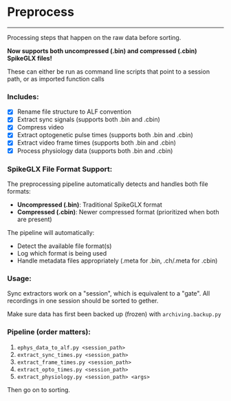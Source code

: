 # Preprocess
---
Processing steps that happen on the raw data before sorting.

**Now supports both uncompressed (.bin) and compressed (.cbin) SpikeGLX files!**

These can either be run as command line scripts that point to a session path, or as imported function calls

###  Includes: 
 - [x] Rename file structure to ALF convention
 - [x] Extract sync signals (supports both .bin and .cbin)
 - [x] Compress video
 - [x] Extract optogenetic pulse times (supports both .bin and .cbin)
 - [x] Extract video frame times (supports both .bin and .cbin)
 - [x] Process physiology data (supports both .bin and .cbin)

### SpikeGLX File Format Support:
The preprocessing pipeline automatically detects and handles both file formats:
- **Uncompressed (.bin)**: Traditional SpikeGLX format
- **Compressed (.cbin)**: Newer compressed format (prioritized when both are present)

The pipeline will automatically:
- Detect the available file format(s)
- Log which format is being used
- Handle metadata files appropriately (.meta for .bin, .ch/.meta for .cbin)

### Usage:
Sync extractors work on a "session", which is equivalent to a "gate". All recordings in one session should be sorted to gether.

Make sure data has first been backed up (frozen) with `archiving.backup.py`
### Pipeline (order matters):
 1. `ephys_data_to_alf.py <session_path>`
 1. `extract_sync_times.py <session_path>`
 1. `extract_frame_times.py <session_path>`
 1. `extract_opto_times.py <session_path>`
 1. `extract_physiology.py <session_path> <args>`

Then go on to sorting.
